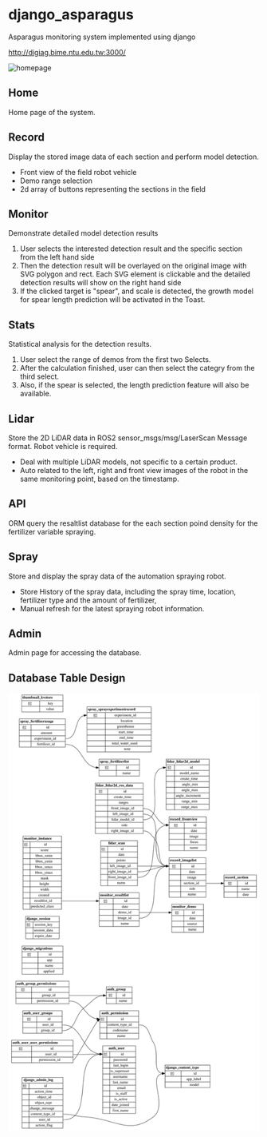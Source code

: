 # django_asparagus
Asparagus monitoring system implemented using django

http://digiag.bime.ntu.edu.tw:3000/

![homepage](./homapage.png)

## Home
Home page of the system.

## Record
Display the stored image data of each section and perform model detection.
* Front view of the field robot vehicle
* Demo range selection
* 2d array of buttons representing the sections in the field

## Monitor
Demonstrate detailed model detection results
1. User selects the interested detection result and the specific section from the left hand side
2. Then the detection result will be overlayed on the original image with SVG polygon and rect.
   Each SVG element is clickable and the detailed detection results will show on the right hand side
3. If the clicked target is "spear", and scale is detected, the growth model for spear length prediction will be activated in the Toast.

## Stats
Statistical analysis for the detection results.
1. User select the range of demos from the first two Selects.
2. After the calculation finished, user can then select the categry from the third select.
3. Also, if the spear is selected, the length prediction feature will also be available.

## Lidar
Store the 2D LiDAR data in ROS2 sensor_msgs/msg/LaserScan Message format. Robot vehicle is required.
* Deal with multiple LiDAR models, not specific to a certain product.
* Auto related to the left, right and front view images of the robot in the same monitoring point, based on the timestamp.

## API
ORM query the resaltlist database for the each section poind density for the fertilizer variable spraying.

## Spray
Store and display the spray data of the automation spraying robot.
* Store History of the spray data, including the spray time, location, fertilizer type and the amount of fertilizer,
* Manual refresh for the latest spraying robot information.

## Admin
Admin page for accessing the database.

## Database Table Design
<img src="./schema.svg" alt="stack stats" style="max-width: 100%;">



